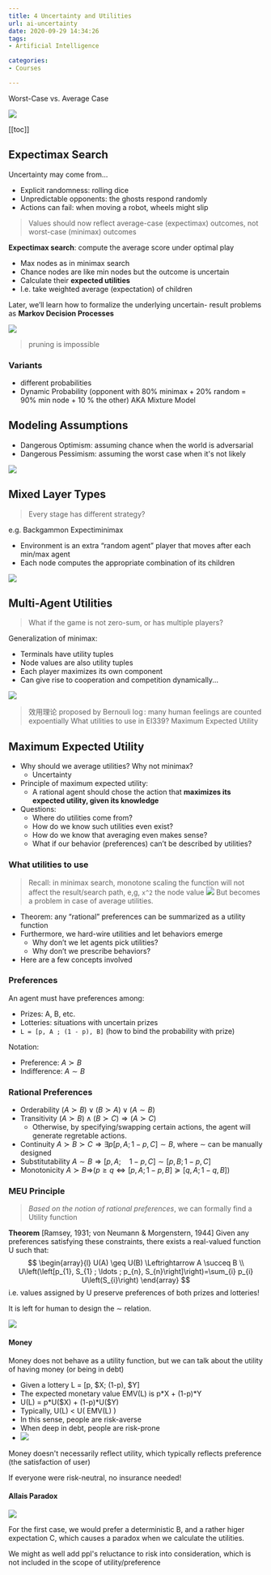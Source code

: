```yaml
---
title: 4 Uncertainty and Utilities
url: ai-uncertainty
date: 2020-09-29 14:34:26
tags: 
- Artificial Intelligence

categories: 
- Courses

---
```


Worst-Case vs. Average Case

![](./img/09-29-14-38-09.png)



<!--more-->

[[toc]]

## Expectimax Search

Uncertainty may come from...
- Explicit randomness: rolling dice
- Unpredictable opponents: the ghosts respond randomly
- Actions can fail: when moving a robot, wheels might slip

> Values should now reflect average-case (expectimax) outcomes, not worst-case (minimax) outcomes

**Expectimax search**: compute the average score under optimal play
- Max nodes as in minimax search
- Chance nodes are like min nodes but the outcome is uncertain 
- Calculate their **expected utilities**
- I.e. take weighted average (expectation) of children



Later, we’ll learn how to formalize the underlying uncertain- result problems as **Markov Decision Processes**

![](./img/09-29-14-57-48.png)

> pruning is impossible

### Variants
- different probabilities
- Dynamic Probability (opponent with 80% minimax + 20% random = 90% min node + 10 % the other) AKA  Mixture Model

## Modeling Assumptions
- Dangerous Optimism: assuming chance when the world is adversarial
- Dangerous Pessimism: assuming the worst case when it's not likely

![](./img/09-29-15-25-19.png)


## Mixed Layer Types

> Every stage has different strategy?

e.g. Backgammon
Expectiminimax
- Environment is an extra “random agent” player that moves after each min/max agent
- Each node computes the appropriate combination of its children

![](./img/09-29-15-34-54.png)

## Multi-Agent Utilities

> What if the game is not zero-sum, or has multiple players?

Generalization of minimax:
- Terminals have utility tuples
- Node values are also utility tuples
- Each player maximizes its own component 
- Can give rise to cooperation and competition dynamically...

![](./img/09-29-15-36-06.png)


> 效用理论 proposed by Bernouli $\log$: many human feelings are counted expoentially
> What utilities to use in EI339?
> Maximum Expected Utility

## Maximum Expected Utility

- Why should we average utilities? Why not minimax?
  - Uncertainty
- Principle of maximum expected utility:
  - A rational agent should chose the action that **maximizes its expected utility, given its knowledge**
- Questions:
  - Where do utilities come from?
  - How do we know such utilities even exist?
  - How do we know that averaging even makes sense?
  - What if our behavior (preferences) can’t be described by utilities?

### What utilities to use

> Recall: in minimax search, monotone scaling the function will not affect the result/search path, e,g, `x^2` the node value
> ![](./img/10-09-10-45-44.png)
> But becomes a problem in case of average utilities.

- Theorem: any “rational” preferences can be summarized as a utility function
- Furthermore, we hard-wire utilities and let behaviors emerge
  - Why don’t we let agents pick utilities? 
  - Why don’t we prescribe behaviors?
- Here are a few concepts involved

### Preferences

An agent must have preferences among: 
- Prizes: A, B, etc.
- Lotteries: situations with uncertain prizes
- `L = [p, A ; (1 - p), B]` (how to bind the probability with prize)

Notation:
- Preference: $A \succ B$
- Indifference: $A \sim B$

### Rational Preferences

- Orderability $(A \succ B) \vee(B \succ A) \vee(A \sim B)$
- Transitivity ${(A \succ B) \wedge(B \succ C) \Rightarrow(A \succ C)}$
  - Otherwise, by specifying/swapping certain actions, the agent will generate regretable actions.
- Continuity $A \succ B \succ C \Rightarrow \exists p[p, A ; 1-p, C] \sim B$, where $\sim$ can be manually designed
- Substitutability ${A \sim B \Rightarrow[p, A ; \quad 1-p, C] \sim[p, B ; 1-p, C]}$
- Monotonicity ${A \succ B \Rightarrow} (p \geq q \Leftrightarrow[p, A ; 1-p, B] \succeq[q, A ; 1-q, B])$

### MEU Principle

> _Based on the notion of rational preferences_, we can formally find a Utility function

**Theorem** [Ramsey, 1931; von Neumann \& Morgenstern, 1944]
Given any preferences satisfying these constraints, there exists a real-valued function U such that:
$$
\begin{array}{l}
U(A) \geq U(B) \Leftrightarrow A \succeq B \\
U\left(\left[p_{1}, S_{1} ; \ldots ; p_{n}, S_{n}\right]\right)=\sum_{i} p_{i} U\left(S_{i}\right)
\end{array}
$$
i.e. values assigned by U preserve preferences of both prizes and lotteries!

It is left for human to design the $\sim$ relation.

![](./img/10-09-11-26-59.png)

#### Money

Money does not behave as a utility function, but we can talk about the utility of having money (or being in debt)

- Given a lottery L = [p, \$X; (1-p), \$Y]
- The expected monetary value EMV(L) is p\*X + (1-p)\*Y 
- U(L) = p\*U(\$X) + (1-p)\*U(\$Y)
- Typically, U(L) < U( EMV(L) )
- In this sense, people are risk-averse
- When deep in debt, people are risk-prone
- ![](./img/10-09-11-29-59.png)

Money doesn't necessarily reflect utility, which typically reflects preference (the satisfaction of user)

If everyone were risk-neutral, no insurance needed!

#### Allais Paradox

![](./img/10-09-11-36-44.png)

For the first case, we would prefer a deterministic B, and a rather higer expectation C, which causes a paradox when we calculate the utilities.

We might as well add ppl's reluctance to risk into consideration, which is not included in the scope of utility/preference